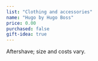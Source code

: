 ```yaml
---
list: "Clothing and accessories"
name: "Hugo by Hugo Boss"
price: 0.00
purchased: false
gift-idea: true
---
```

Aftershave; size and costs vary.